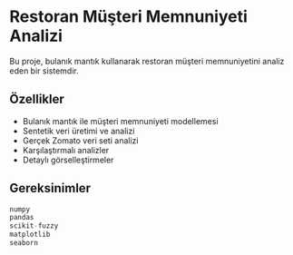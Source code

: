# Restoran Müşteri Memnuniyeti Analizi

Bu proje, bulanık mantık kullanarak restoran müşteri memnuniyetini analiz eden bir sistemdir.

## Özellikler

- Bulanık mantık ile müşteri memnuniyeti modellemesi
- Sentetik veri üretimi ve analizi
- Gerçek Zomato veri seti analizi
- Karşılaştırmalı analizler
- Detaylı görselleştirmeler

## Gereksinimler

```python
numpy
pandas
scikit-fuzzy
matplotlib
seaborn
